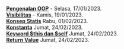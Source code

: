 **[Pengenalan OOP](https://medium.com/@firrizq/pengenalan-oop-2510989728ec)** - Selasa, 17/01/2023.  
**[Visibilitas](https://medium.com/@firrizq/oop-php-218bdf9463a1)** - Kamis, 19/01/2023.  
**[Konsep Statis](https://medium.com/@firrizq/oop-php-konsep-statis-bfd661c1011f)** Rabu, 01/02/2023.  
**[Konstanta](https://medium.com/@firrizq/oop-konstanta-603e02ddbbb0)** Jumat, 24/02/2023.  
**[Keyword $this dan $self](https://medium.com/@firrizq/oop-keyword-this-dan-self-bcf6b601799a)** Jumat, 24/02/2023.  
**[Return Value](https://medium.com/@firrizq/oop-return-value-960e45f82498)** Jumat, 24/02/2023.  
